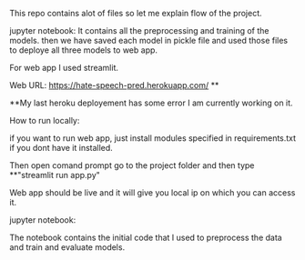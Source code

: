 This repo contains alot of files so let me explain flow of the project.

jupyter notebook:
It contains all the preprocessing and training of the models.
then we have saved each model in pickle file and used those files to deploye all three models to web app.


For web app I used streamlit.



Web URL: https://hate-speech-pred.herokuapp.com/ **

**My last heroku deployement has some error I am currently working on it.

How to run locally:

if you want to run web app, just install modules specified in requirements.txt if you dont have it installed.

Then open comand prompt go to the project folder and then type **"streamlit run app.py"

Web app should be live and it will give you local ip on which you can access it.

jupyter notebook:

The notebook contains the initial code that I used to preprocess the data and train and evaluate models.



